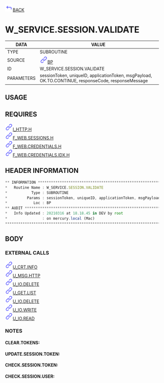 <img src="../.resources/themes/unicons-line-6563ff/corner-up-left-alt.svg" alt="BACK" width="25" />[BACK](../DOCS/BP.md)  
# W_SERVICE.SESSION.VALIDATE  
|DATA|VALUE|
| --- | --- |
|TYPE|SUBROUTINE|
|SOURCE|<img src="../.resources/themes/unicons-line-6563ff/link.svg" alt="BP" width="25" />[BP](../DOCS/BP.md)|
|ID|W_SERVICE.SESSION.VALIDATE|
|PARAMETERS|sessionToken, uniqueID, applicationToken, msgPayload, OK.TO.CONTINUE, responseCode, responseMessage|
    
## USAGE  
  
## REQUIRES  
<img src="../.resources/themes/unicons-line-6563ff/link.svg" alt="I_HTTP.H" width="25" />[I_HTTP.H](../DOCS.PAGE/I_HTTP.H.md)  
<img src="../.resources/themes/unicons-line-6563ff/link.svg" alt="F_WEB.SESSIONS.H" width="25" />[F_WEB.SESSIONS.H](../DOCS.PAGE/F_WEB.SESSIONS.H.md)  
<img src="../.resources/themes/unicons-line-6563ff/link.svg" alt="F_WEB.CREDENTIALS.H" width="25" />[F_WEB.CREDENTIALS.H](../DOCS.PAGE/F_WEB.CREDENTIALS.H.md)  
<img src="../.resources/themes/unicons-line-6563ff/link.svg" alt="F_WEB.CREDENTIALS.IDX.H" width="25" />[F_WEB.CREDENTIALS.IDX.H](../DOCS.PAGE/F_WEB.CREDENTIALS.IDX.H.md)  
    
## HEADER INFORMATION  
```javascript
** INFORMATION ****************************************************************
*   Routine Name : W_SERVICE.SESSION.VALIDATE
*           Type : SUBROUTINE
*         Params : sessionToken, uniqueID, applicationToken, msgPayload, OK.TO.CONTINUE, responseCode, responseMessage
*            Loc : BP
** AUDIT **********************************************************************
*   Info Updated : 20210316 at 18.18.45 in DEV by root
*                : on mercury.local (Mac)
*******************************************************************************

```
## BODY  
### EXTERNAL CALLS  
<img src="../.resources/themes/unicons-line-6563ff/link.svg" alt="U_CRT.INFO" width="25" />[U_CRT.INFO](../DOCS.PAGE/U_CRT.INFO.md)  
<img src="../.resources/themes/unicons-line-6563ff/link.svg" alt="U_MSG.HTTP" width="25" />[U_MSG.HTTP](../DOCS.PAGE/U_MSG.HTTP.md)  
<img src="../.resources/themes/unicons-line-6563ff/link.svg" alt="U_IO.DELETE" width="25" />[U_IO.DELETE](../DOCS.PAGE/U_IO.DELETE.md)  
<img src="../.resources/themes/unicons-line-6563ff/link.svg" alt="U_GET.LIST" width="25" />[U_GET.LIST](../DOCS.PAGE/U_GET.LIST.md)  
<img src="../.resources/themes/unicons-line-6563ff/link.svg" alt="U_IO.DELETE" width="25" />[U_IO.DELETE](../DOCS.PAGE/U_IO.DELETE.md)  
<img src="../.resources/themes/unicons-line-6563ff/link.svg" alt="U_IO.WRITE" width="25" />[U_IO.WRITE](../DOCS.PAGE/U_IO.WRITE.md)  
<img src="../.resources/themes/unicons-line-6563ff/link.svg" alt="U_IO.READ" width="25" />[U_IO.READ](../DOCS.PAGE/U_IO.READ.md)  
### NOTES  
#### CLEAR.TOKENS:  
  
#### UPDATE.SESSION.TOKEN:  
  
#### CHECK.SESSION.TOKEN:  
  
#### CHECK.SESSION.USER:  
  
  
